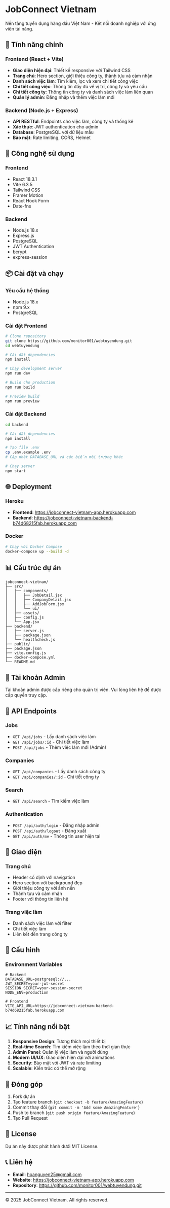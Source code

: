 # JobConnect Vietnam

Nền tảng tuyển dụng hàng đầu Việt Nam - Kết nối doanh nghiệp với ứng viên tài năng.

## 🌟 Tính năng chính

### Frontend (React + Vite)
- **Giao diện hiện đại**: Thiết kế responsive với Tailwind CSS
- **Trang chủ**: Hero section, giới thiệu công ty, thành tựu và cảm nhận
- **Danh sách việc làm**: Tìm kiếm, lọc và xem chi tiết công việc
- **Chi tiết công việc**: Thông tin đầy đủ về vị trí, công ty và yêu cầu
- **Chi tiết công ty**: Thông tin công ty và danh sách việc làm liên quan
- **Quản lý admin**: Đăng nhập và thêm việc làm mới

### Backend (Node.js + Express)
- **API RESTful**: Endpoints cho việc làm, công ty và thống kê
- **Xác thực**: JWT authentication cho admin
- **Database**: PostgreSQL với dữ liệu mẫu
- **Bảo mật**: Rate limiting, CORS, Helmet

## 🚀 Công nghệ sử dụng

### Frontend
- React 18.3.1
- Vite 6.3.5
- Tailwind CSS
- Framer Motion
- React Hook Form
- Date-fns

### Backend
- Node.js 18.x
- Express.js
- PostgreSQL
- JWT Authentication
- bcrypt
- express-session

## 📦 Cài đặt và chạy

### Yêu cầu hệ thống
- Node.js 18.x
- npm 9.x
- PostgreSQL

### Cài đặt Frontend
```bash
# Clone repository
git clone https://github.com/monitor001/webtuyendung.git
cd webtuyendung

# Cài đặt dependencies
npm install

# Chạy development server
npm run dev

# Build cho production
npm run build

# Preview build
npm run preview
```

### Cài đặt Backend
```bash
cd backend

# Cài đặt dependencies
npm install

# Tạo file .env
cp .env.example .env
# Cập nhật DATABASE_URL và các biến môi trường khác

# Chạy server
npm start
```

## 🌐 Deployment

### Heroku
- **Frontend**: https://jobconnect-vietnam-app.herokuapp.com
- **Backend**: https://jobconnect-vietnam-backend-b74d68215fab.herokuapp.com

### Docker
```bash
# Chạy với Docker Compose
docker-compose up --build -d
```

## 📊 Cấu trúc dự án

```
jobconnect-vietnam/
├── src/
│   ├── components/
│   │   ├── JobDetail.jsx
│   │   ├── CompanyDetail.jsx
│   │   ├── AddJobForm.jsx
│   │   └── ui/
│   ├── assets/
│   ├── config.js
│   └── App.jsx
├── backend/
│   ├── server.js
│   ├── package.json
│   └── healthcheck.js
├── public/
├── package.json
├── vite.config.js
├── docker-compose.yml
└── README.md
```

## 🔐 Tài khoản Admin

Tài khoản admin được cấp riêng cho quản trị viên. Vui lòng liên hệ để được cấp quyền truy cập.

## 📝 API Endpoints

### Jobs
- `GET /api/jobs` - Lấy danh sách việc làm
- `GET /api/jobs/:id` - Chi tiết việc làm
- `POST /api/jobs` - Thêm việc làm mới (Admin)

### Companies
- `GET /api/companies` - Lấy danh sách công ty
- `GET /api/companies/:id` - Chi tiết công ty

### Search
- `GET /api/search` - Tìm kiếm việc làm

### Authentication
- `POST /api/auth/login` - Đăng nhập admin
- `POST /api/auth/logout` - Đăng xuất
- `GET /api/auth/me` - Thông tin user hiện tại

## 🎨 Giao diện

### Trang chủ
- Header cố định với navigation
- Hero section với background đẹp
- Giới thiệu công ty với ảnh nền
- Thành tựu và cảm nhận
- Footer với thông tin liên hệ

### Trang việc làm
- Danh sách việc làm với filter
- Chi tiết việc làm
- Liên kết đến trang công ty

## 🔧 Cấu hình

### Environment Variables
```env
# Backend
DATABASE_URL=postgresql://...
JWT_SECRET=your-jwt-secret
SESSION_SECRET=your-session-secret
NODE_ENV=production

# Frontend
VITE_API_URL=https://jobconnect-vietnam-backend-b74d68215fab.herokuapp.com
```

## 📈 Tính năng nổi bật

1. **Responsive Design**: Tương thích mọi thiết bị
2. **Real-time Search**: Tìm kiếm việc làm theo thời gian thực
3. **Admin Panel**: Quản lý việc làm và người dùng
4. **Modern UI/UX**: Giao diện hiện đại với animations
5. **Security**: Bảo mật với JWT và rate limiting
6. **Scalable**: Kiến trúc có thể mở rộng

## 🤝 Đóng góp

1. Fork dự án
2. Tạo feature branch (`git checkout -b feature/AmazingFeature`)
3. Commit thay đổi (`git commit -m 'Add some AmazingFeature'`)
4. Push to branch (`git push origin feature/AmazingFeature`)
5. Tạo Pull Request

## 📄 License

Dự án này được phát hành dưới MIT License.

## 📞 Liên hệ

- **Email**: hoanguyen25@gmail.com
- **Website**: https://jobconnect-vietnam-app.herokuapp.com
- **Repository**: https://github.com/monitor001/webtuyendung.git

---

© 2025 JobConnect Vietnam. All rights reserved. 